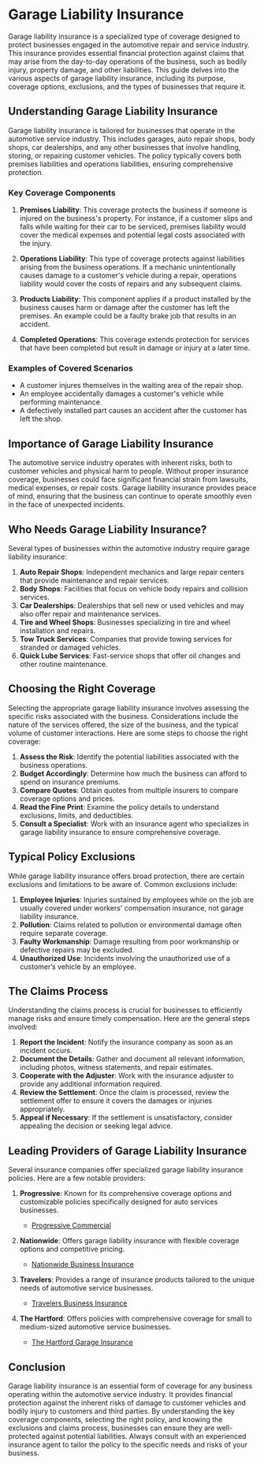 # Garage Liability Insurance

Garage liability insurance is a specialized type of coverage designed to protect businesses engaged in the automotive repair and service industry. This insurance provides essential financial protection against claims that may arise from the day-to-day operations of the business, such as bodily injury, property damage, and other liabilities. This guide delves into the various aspects of garage liability insurance, including its purpose, coverage options, exclusions, and the types of businesses that require it.

## Understanding Garage Liability Insurance

Garage liability insurance is tailored for businesses that operate in the automotive service industry. This includes garages, auto repair shops, body shops, car dealerships, and any other businesses that involve handling, storing, or repairing customer vehicles. The policy typically covers both premises liabilities and operations liabilities, ensuring comprehensive protection.

### Key Coverage Components

1. **Premises Liability**: This coverage protects the business if someone is injured on the business's property. For instance, if a customer slips and falls while waiting for their car to be serviced, premises liability would cover the medical expenses and potential legal costs associated with the injury.

2. **Operations Liability**: This type of coverage protects against liabilities arising from the business operations. If a mechanic unintentionally causes damage to a customer's vehicle during a repair, operations liability would cover the costs of repairs and any subsequent claims.

3. **Products Liability**: This component applies if a product installed by the business causes harm or damage after the customer has left the premises. An example could be a faulty brake job that results in an accident.

4. **Completed Operations**: This coverage extends protection for services that have been completed but result in damage or injury at a later time.

### Examples of Covered Scenarios

- A customer injures themselves in the waiting area of the repair shop.
- An employee accidentally damages a customer's vehicle while performing maintenance.
- A defectively installed part causes an accident after the customer has left the shop.

## Importance of Garage Liability Insurance

The automotive service industry operates with inherent risks, both to customer vehicles and physical harm to people. Without proper insurance coverage, businesses could face significant financial strain from lawsuits, medical expenses, or repair costs. Garage liability insurance provides peace of mind, ensuring that the business can continue to operate smoothly even in the face of unexpected incidents.

## Who Needs Garage Liability Insurance?

Several types of businesses within the automotive industry require garage liability insurance:

1. **Auto Repair Shops**: Independent mechanics and large repair centers that provide maintenance and repair services.
2. **Body Shops**: Facilities that focus on vehicle body repairs and collision services.
3. **Car Dealerships**: Dealerships that sell new or used vehicles and may also offer repair and maintenance services.
4. **Tire and Wheel Shops**: Businesses specializing in tire and wheel installation and repairs.
5. **Tow Truck Services**: Companies that provide towing services for stranded or damaged vehicles.
6. **Quick Lube Services**: Fast-service shops that offer oil changes and other routine maintenance.

## Choosing the Right Coverage

Selecting the appropriate garage liability insurance involves assessing the specific risks associated with the business. Considerations include the nature of the services offered, the size of the business, and the typical volume of customer interactions. Here are some steps to choose the right coverage:

1. **Assess the Risk**: Identify the potential liabilities associated with the business operations.
2. **Budget Accordingly**: Determine how much the business can afford to spend on insurance premiums.
3. **Compare Quotes**: Obtain quotes from multiple insurers to compare coverage options and prices.
4. **Read the Fine Print**: Examine the policy details to understand exclusions, limits, and deductibles.
5. **Consult a Specialist**: Work with an insurance agent who specializes in garage liability insurance to ensure comprehensive coverage.

## Typical Policy Exclusions

While garage liability insurance offers broad protection, there are certain exclusions and limitations to be aware of. Common exclusions include:

1. **Employee Injuries**: Injuries sustained by employees while on the job are usually covered under workers' compensation insurance, not garage liability insurance.
2. **Pollution**: Claims related to pollution or environmental damage often require separate coverage.
3. **Faulty Workmanship**: Damage resulting from poor workmanship or defective repairs may be excluded.
4. **Unauthorized Use**: Incidents involving the unauthorized use of a customer’s vehicle by an employee.

## The Claims Process

Understanding the claims process is crucial for businesses to efficiently manage risks and ensure timely compensation. Here are the general steps involved:

1. **Report the Incident**: Notify the insurance company as soon as an incident occurs.
2. **Document the Details**: Gather and document all relevant information, including photos, witness statements, and repair estimates.
3. **Cooperate with the Adjuster**: Work with the insurance adjuster to provide any additional information required.
4. **Review the Settlement**: Once the claim is processed, review the settlement offer to ensure it covers the damages or injuries appropriately.
5. **Appeal if Necessary**: If the settlement is unsatisfactory, consider appealing the decision or seeking legal advice.

## Leading Providers of Garage Liability Insurance

Several insurance companies offer specialized garage liability insurance policies. Here are a few notable providers:

1. **Progressive**: Known for its comprehensive coverage options and customizable policies specifically designed for auto services businesses. 
   - [Progressive Commercial](https://www.progressivecommercial.com/business-insurance/garage/)

2. **Nationwide**: Offers garage liability insurance with flexible coverage options and competitive pricing.
   - [Nationwide Business Insurance](https://www.nationwide.com/business/insurance/garage-liability/)

3. **Travelers**: Provides a range of insurance products tailored to the unique needs of automotive service businesses.
   - [Travelers Business Insurance](https://www.travelers.com/business-insurance/garage-and-auto-service)

4. **The Hartford**: Offers policies with comprehensive coverage for small to medium-sized automotive service businesses.
   - [The Hartford Garage Insurance](https://www.thehartford.com/business-insurance/coverages/garage-keepers)

## Conclusion

Garage liability insurance is an essential form of coverage for any business operating within the automotive service industry. It provides financial protection against the inherent risks of damage to customer vehicles and bodily injury to customers and third parties. By understanding the key coverage components, selecting the right policy, and knowing the exclusions and claims process, businesses can ensure they are well-protected against potential liabilities. Always consult with an experienced insurance agent to tailor the policy to the specific needs and risks of your business.